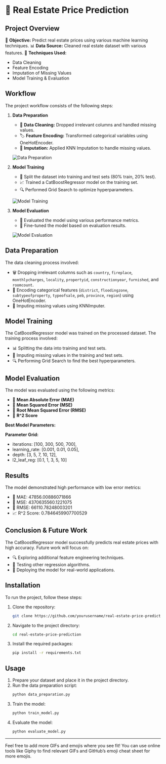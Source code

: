 # 🏡 Real Estate Price Prediction

## Project Overview
🎯 **Objective:** Predict real estate prices using various machine learning techniques.
📊 **Data Source:** Cleaned real estate dataset with various features.
🔧 **Techniques Used:**
- Data Cleaning
- Feature Encoding
- Imputation of Missing Values
- Model Training & Evaluation

## Workflow
The project workflow consists of the following steps:

1. **Data Preparation**
   - 🧹 **Data Cleaning:** Dropped irrelevant columns and handled missing values.
   - 🏷️ **Feature Encoding:** Transformed categorical variables using OneHotEncoder.
   - 🔄 **Imputation:** Applied KNN Imputation to handle missing values.
   
   ![Data Preparation]([https://media.giphy.com/media/3o6MboRJmXSeL5sK7W/giphy.gif](https://media2.giphy.com/media/v1.Y2lkPTc5MGI3NjExbTZ1cThpN2w3dGY4cXN0bm01dWF3amdnMmQ4MzB4OGkxa2FzenB6NSZlcD12MV9pbnRlcm5hbF9naWZfYnlfaWQmY3Q9Zw/hW8zWb9GKoN6YRreJM/giphy.webp))

2. **Model Training**
   - 🧪 Split the dataset into training and test sets (80% train, 20% test).
   - 📈 Trained a CatBoostRegressor model on the training set.
   - 🔍 Performed Grid Search to optimize hyperparameters.

   ![Model Training]([https://media.giphy.com/media/3o6Zt7Uzh8a6p15i2U/giphy.gif](https://media.giphy.com/media/v1.Y2lkPTc5MGI3NjExY3J0eGV4dzhqcnFpNnQ4OXJrbnJyaHN3d3c3bWQ0N2E2a2l4eTF5aCZlcD12MV9naWZzX3NlYXJjaCZjdD1n/d2ZfqZY5eSCR0rza/giphy.gif))

3. **Model Evaluation**
   - 🧮 Evaluated the model using various performance metrics.
   - 🎯 Fine-tuned the model based on evaluation results.

   ![Model Evaluation]([https://media.giphy.com/media/3o7btWoYp65N84s8Na/giphy.gif](https://media.giphy.com/media/v1.Y2lkPTc5MGI3NjExaHVraHBycjhsaTV5M25xZ2c1OTg4MXE3YXRhbTB6YXczOTV2anR2dSZlcD12MV9naWZzX3NlYXJjaCZjdD1n/Lk5BzpifzeI3KYm7n0/giphy.gif))

## Data Preparation
The data cleaning process involved:
- 🗑️ Dropping irrelevant columns such as `country`, `fireplace`, `monthlycharges`, `locality`, `propertyid`, `constructionyear`, `furnished`, and `roomcount`.
- 🔄 Encoding categorical features (`district`, `floodingzone`, `subtypeofproperty`, `typeofsale`, `peb`, `province`, `region`) using OneHotEncoder.
- 🔧 Imputing missing values using KNNImputer.

## Model Training
The CatBoostRegressor model was trained on the processed dataset. The training process involved:
- 📊 Splitting the data into training and test sets.
- 🔄 Imputing missing values in the training and test sets.
- 🔍 Performing Grid Search to find the best hyperparameters.

## Model Evaluation
The model was evaluated using the following metrics:
- 📏 **Mean Absolute Error (MAE)**
- 📏 **Mean Squared Error (MSE)**
- 📏 **Root Mean Squared Error (RMSE)**
- 📏 **R^2 Score**

**Best Model Parameters:**

**Parameter Grid:**

- iterations: [100, 300, 500, 700],
- learning_rate: [0.001, 0.01, 0.05],
- depth: [3, 5, 7, 10, 12],
- l2_leaf_reg: [0.1, 1, 3, 5, 10]


## Results

The model demonstrated high performance with low error metrics:

- 📏 MAE: 47856.00886071866
- 📏 MSE: 4370635560.1221075
- 📏 RMSE: 66110.78248003201
- 📈 R^2 Score: 0.7846459907700529

## Conclusion & Future Work
The CatBoostRegressor model successfully predicts real estate prices with high accuracy. Future work will focus on:
- 🔍 Exploring additional feature engineering techniques.
- 🧪 Testing other regression algorithms.
- 🚀 Deploying the model for real-world applications.

## Installation
To run the project, follow these steps:

1. Clone the repository:
    ```sh
    git clone https://github.com/yourusername/real-estate-price-prediction.git
    ```
2. Navigate to the project directory:
    ```sh
    cd real-estate-price-prediction
    ```
3. Install the required packages:
    ```sh
    pip install -r requirements.txt
    ```

## Usage
1. Prepare your dataset and place it in the project directory.
2. Run the data preparation script:
    ```sh
    python data_preparation.py
    ```
3. Train the model:
    ```sh
    python train_model.py
    ```
4. Evaluate the model:
    ```sh
    python evaluate_model.py
    ```

---

Feel free to add more GIFs and emojis where you see fit! You can use online tools like Giphy to find relevant GIFs and GitHub’s emoji cheat sheet for more emojis.
